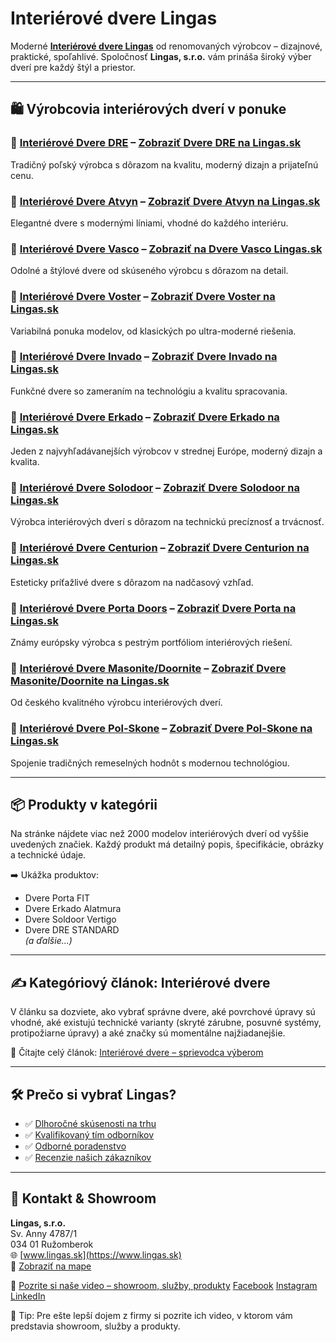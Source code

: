 # Interiérové dvere Lingas

Moderné **[Interiérové dvere Lingas](https://www.lingas.sk/interierove-dvere)** od renomovaných výrobcov – dizajnové, praktické, spoľahlivé. Spoločnosť **Lingas, s.r.o.** vám prináša široký výber dverí pre každý štýl a priestor.

---

## 🛍️ Výrobcovia interiérových dverí v ponuke

### 🔹 [Interiérové Dvere DRE](./interierove-dvere-dre.md) – [Zobraziť Dvere DRE na Lingas.sk](https://www.lingas.sk/interierove-dvere-dre)
Tradičný poľský výrobca s dôrazom na kvalitu, moderný dizajn a prijateľnú cenu.

### 🔹 [Interiérové Dvere Atvyn](./interierove-dvere-atvyn.md) – [Zobraziť Dvere Atvyn na Lingas.sk](https://www.lingas.sk/interierove-dvere-atvyn)
Elegantné dvere s modernými líniami, vhodné do každého interiéru.

### 🔹 [Interiérové Dvere Vasco](./interierove-dvere-vasco.md) – [Zobraziť na Dvere Vasco Lingas.sk](https://www.lingas.sk/interierove-dvere-vasco)
Odolné a štýlové dvere od skúseného výrobcu s dôrazom na detail.

### 🔹 [Interiérové Dvere Voster](./interierove-dvere-voster.md) – [Zobraziť Dvere Voster na Lingas.sk](https://www.lingas.sk/interierove-dvere-voster)
Variabilná ponuka modelov, od klasických po ultra-moderné riešenia.

### 🔹 [Interiérové Dvere Invado](./interierove-dvere-invado.md) – [Zobraziť Dvere Invado na Lingas.sk](https://www.lingas.sk/interierove-dvere-invado)
Funkčné dvere so zameraním na technológiu a kvalitu spracovania.

### 🔹 [Interiérové Dvere Erkado](./interierove-dvere-erkado.md) – [Zobraziť Dvere Erkado na Lingas.sk](https://www.lingas.sk/interierove-dvere-erkado)
Jeden z najvyhľadávanejších výrobcov v strednej Európe, moderný dizajn a kvalita.

### 🔹 [Interiérové Dvere Solodoor](./interierove-dvere-solodoor.md) – [Zobraziť Dvere Solodoor na Lingas.sk](https://www.lingas.sk/interierove-dvere-solodoor)
Výrobca interiérových dverí s dôrazom na technickú precíznosť a trvácnosť.

### 🔹 [Interiérové Dvere Centurion](./interierove-dvere-centurion.md) – [Zobraziť Dvere Centurion na Lingas.sk](https://www.lingas.sk/interierove-dvere-centurion)
Esteticky príťažlivé dvere s dôrazom na nadčasový vzhľad.

### 🔹 [Interiérové Dvere Porta Doors](./interierove-dvere-porta.md) – [Zobraziť Dvere Porta na Lingas.sk](https://www.lingas.sk/interierove-dvere-porta)
Známy európsky výrobca s pestrým portfóliom interiérových riešení.

### 🔹 [Interiérové Dvere Masonite/Doornite](./interierove-dvere-masonite-doornite.md) – [Zobraziť Dvere Masonite/Doornite na Lingas.sk](https://www.lingas.sk/dvere-masonite-doornite)
Od českého kvalitného výrobcu interiérových dverí.

### 🔹 [Interiérové Dvere Pol-Skone](./interierove-dvere-polskone.md) – [Zobraziť Dvere Pol-Skone na Lingas.sk](https://www.lingas.sk/interierove-dvere-pol-skone)
Spojenie tradičných remeselných hodnôt s modernou technológiou.

---

## 📦 Produkty v kategórii

Na stránke nájdete viac než 2000 modelov interiérových dverí od vyššie uvedených značiek. Každý produkt má detailný popis, špecifikácie, obrázky a technické údaje.

➡️ Ukážka produktov:  
- Dvere Porta FIT  
- Dvere Erkado Alatmura  
- Dvere Soldoor Vertigo
- Dvere DRE STANDARD  
*(a ďalšie...)*

---

## ✍️ Kategóriový článok: Interiérové dvere

V článku sa dozviete, ako vybrať správne dvere, aké povrchové úpravy sú vhodné, aké existujú technické varianty (skryté zárubne, posuvné systémy, protipožiarne úpravy) a aké značky sú momentálne najžiadanejšie.

📖 Čítajte celý článok: [Interiérové dvere – sprievodca výberom](https://www.lingas.sk/lingas-blog/ako-vybrat-interierove-dvere-do-domu)

---

## 🛠️ Prečo si vybrať Lingas?

- ✅ [Dlhoročné skúsenosti na trhu](https://www.lingas.sk/o-nas)
- ✅ [Kvalifikovaný tím odborníkov](https://www.lingas.sk/kontaktujte-nas)
- ✅ [Odborné poradenstvo](https://www.lingas.sk/kontaktujte-nas)
- ✅ [Recenzie našich zákazníkov](https://www.google.com/maps/place/Lingas+-+Interi%C3%A9rov%C3%A9+Dvere,+Z%C3%A1rubne,+Stavebn%C3%A9+Puzdr%C3%A1,+K%C4%BEu%C4%8Dky,+Podlo%C5%BEky+pod+Podlahu,+Soklov%C3%A9+Li%C5%A1ty/@49.0782855,19.3023024,17.87z/data=!4m7!3m6!1s0x0:0x96bb202330e8e764!8m2!3d49.0779719!4d19.3069196!9m1!1b1?hl=sk)

---

## 📍 Kontakt & Showroom

**Lingas, s.r.o.**  
Sv. Anny 4787/1  
034 01 Ružomberok  
🌐 [www.lingas.sk](https://www.lingas.sk)  
📍 [Zobraziť na mape](https://www.google.com/maps?q=Lingas+Svätá+Anny+Ružomberok)

🎥 [Pozrite si naše video – showroom, služby, produkty](https://www.youtube.com/watch?v=WdO-u8ONt5s)
   [Facebook](https://www.facebook.com/lingassro)
   [Instagram](https://www.instagram.com/lingas.sk/)
   [LinkedIn](https://www.linkedin.com/in/lingas-sk/)

🔗 Tip: Pre ešte lepší dojem z firmy si pozrite ich video, v ktorom vám predstavia showroom, služby a produkty.

